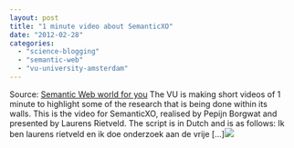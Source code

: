 ```yaml
---
layout: post
title: "1 minute video about SemanticXO"
date: "2012-02-28"
categories: 
  - "science-blogging"
  - "semantic-web"
  - "vu-university-amsterdam"
---
```


Source: [Semantic Web world for you](http://semweb4u.wordpress.com/feed/) The VU is making short videos of 1 minute to highlight some of the research that is being done within its walls. This is the video for SemanticXO, realised by Pepijn Borgwat and presented by Laurens Rietveld. The script is in Dutch and is as follows: Ik ben laurens rietveld en ik doe onderzoek aan de vrije \[...\]![](http://stats.wordpress.com/b.gif?host=semweb4u.wordpress.com&blog=18410093&post=363&subd=semweb4u&ref=&feed=1)
